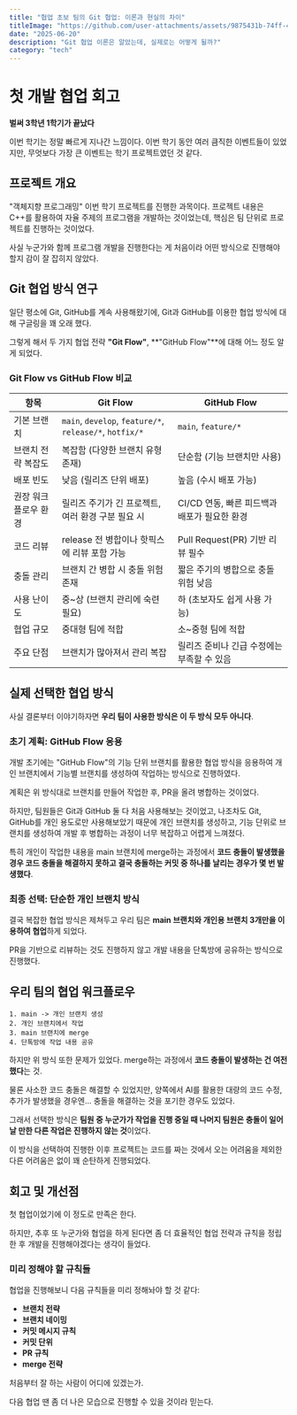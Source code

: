 ```yaml
---
title: "협업 초보 팀의 Git 협업: 이론과 현실의 차이"
titleImage: "https://github.com/user-attachments/assets/9875431b-74ff-49eb-a25f-1ef654b97409"
date: "2025-06-20"
description: "Git 협업 이론은 알았는데, 실제로는 어떻게 될까?"
category: "tech"
---
```


# 첫 개발 협업 회고

**벌써 3학년 1학기가 끝났다**

이번 학기는 정말 빠르게 지나간 느낌이다. 이번 학기 동안 여러 큼직한 이벤트들이 있었지만, 무엇보다 가장 큰 이벤트는 학기 프로젝트였던 것 같다.

## 프로젝트 개요

"객체지향 프로그래밍" 이번 학기 프로젝트를 진행한 과목이다. 프로젝트 내용은 C++를 활용하여 자율 주제의 프로그램을 개발하는 것이었는데, 핵심은 팀 단위로 프로젝트를 진행하는 것이었다.

사실 누군가와 함께 프로그램 개발을 진행한다는 게 처음이라 어떤 방식으로 진행해야 할지 감이 잘 잡히지 않았다.

## Git 협업 방식 연구

일단 평소에 Git, GitHub를 계속 사용해왔기에, Git과 GitHub를 이용한 협업 방식에 대해 구글링을 꽤 오래 했다.

그렇게 해서 두 가지 협업 전략 **"Git Flow"**, **"GitHub Flow"**에 대해 어느 정도 알게 되었다.

### Git Flow vs GitHub Flow 비교

| 항목                 | Git Flow                                                | GitHub Flow                                  |
| -------------------- | ------------------------------------------------------- | -------------------------------------------- |
| 기본 브랜치          | `main`, `develop`, `feature/*`, `release/*`, `hotfix/*` | `main`, `feature/*`                          |
| 브랜치 전략 복잡도   | 복잡함 (다양한 브랜치 유형 존재)                        | 단순함 (기능 브랜치만 사용)                  |
| 배포 빈도            | 낮음 (릴리즈 단위 배포)                                 | 높음 (수시 배포 가능)                        |
| 권장 워크플로우 환경 | 릴리즈 주기가 긴 프로젝트, 여러 환경 구분 필요 시       | CI/CD 연동, 빠른 피드백과 배포가 필요한 환경 |
| 코드 리뷰            | release 전 병합이나 핫픽스에 리뷰 포함 가능             | Pull Request(PR) 기반 리뷰 필수              |
| 충돌 관리            | 브랜치 간 병합 시 충돌 위험 존재                        | 짧은 주기의 병합으로 충돌 위험 낮음          |
| 사용 난이도          | 중~상 (브랜치 관리에 숙련 필요)                         | 하 (초보자도 쉽게 사용 가능)                 |
| 협업 규모            | 중대형 팀에 적합                                        | 소~중형 팀에 적합                            |
| 주요 단점            | 브랜치가 많아져서 관리 복잡                             | 릴리즈 준비나 긴급 수정에는 부족할 수 있음   |

## 실제 선택한 협업 방식

사실 결론부터 이야기하자면 **우리 팀이 사용한 방식은 이 두 방식 모두 아니다**.

### 초기 계획: GitHub Flow 응용

개발 초기에는 "GitHub Flow"의 기능 단위 브랜치를 활용한 협업 방식을 응용하여 개인 브랜치에서 기능별 브랜치를 생성하여 작업하는 방식으로 진행하였다.

계획은 위 방식대로 브랜치를 만들어 작업한 후, PR을 올려 병합하는 것이었다.

하지만, 팀원들은 Git과 GitHub 둘 다 처음 사용해보는 것이었고, 나조차도 Git, GitHub를 개인 용도로만 사용해보았기 때문에 개인 브랜치를 생성하고, 기능 단위로 브랜치를 생성하여 개발 후 병합하는 과정이 너무 복잡하고 어렵게 느껴졌다.

특히 개인이 작업한 내용을 main 브랜치에 merge하는 과정에서 **코드 충돌이 발생했을 경우 코드 충돌을 해결하지 못하고 결국 충돌하는 커밋 중 하나를 날리는 경우가 몇 번 발생했다**.

### 최종 선택: 단순한 개인 브랜치 방식

결국 복잡한 협업 방식은 제쳐두고 우리 팀은 **main 브랜치와 개인용 브랜치 3개만을 이용하여 협업**하게 되었다.

PR을 기반으로 리뷰하는 것도 진행하지 않고 개발 내용을 단톡방에 공유하는 방식으로 진행했다.

## 우리 팀의 협업 워크플로우

```
1. main -> 개인 브랜치 생성
2. 개인 브랜치에서 작업
3. main 브랜치에 merge
4. 단톡방에 작업 내용 공유
```

하지만 위 방식 또한 문제가 있었다. merge하는 과정에서 **코드 충돌이 발생하는 건 여전했다**는 것.

물론 사소한 코드 충돌은 해결할 수 있었지만, 양쪽에서 AI를 활용한 대량의 코드 수정, 추가가 발생했을 경우엔... 충돌을 해결하는 것을 포기한 경우도 있었다.

그래서 선택한 방식은 **팀원 중 누군가가 작업을 진행 중일 때 나머지 팀원은 충돌이 일어날 만한 다른 작업은 진행하지 않는 것**이었다.

이 방식을 선택하여 진행한 이후 프로젝트는 코드를 짜는 것에서 오는 어려움을 제외한 다른 어려움은 없이 꽤 순탄하게 진행되었다.

## 회고 및 개선점

첫 협업이었기에 이 정도로 만족은 한다.

하지만, 추후 또 누군가와 협업을 하게 된다면 좀 더 효율적인 협업 전략과 규칙을 정립한 후 개발을 진행해야겠다는 생각이 들었다.

### 미리 정해야 할 규칙들

협업을 진행해보니 다음 규칙들을 미리 정해놔야 할 것 같다:

- **브랜치 전략**
- **브랜치 네이밍**
- **커밋 메시지 규칙**
- **커밋 단위**
- **PR 규칙**
- **merge 전략**

처음부터 잘 하는 사람이 어디에 있겠는가.

다음 협업 땐 좀 더 나은 모습으로 진행할 수 있을 것이라 믿는다.
